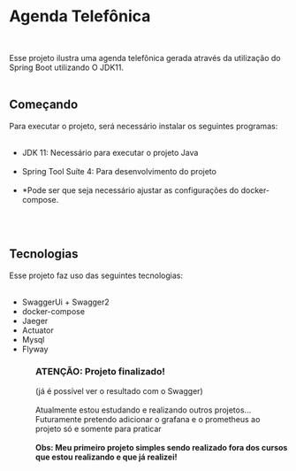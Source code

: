 <h1>Agenda Telefônica</h1></br>

Esse projeto ilustra uma agenda telefônica gerada através da utilização do Spring Boot utilizando O JDK11.</br></br>

<h2>Começando</h2>
Para executar o projeto, será necessário instalar os seguintes programas:</br>
</br>
<ul>
<li>JDK 11: Necessário para executar o projeto Java</li></br>
<li>Spring Tool Suíte 4: Para desenvolvimento do projeto</li></br>
<li>*Pode ser que seja necessário ajustar as configurações do docker-compose.</li></br>
</ul>
</br>

<h2>Tecnologias</h2>
Esse projeto faz uso das seguintes tecnologias:</br>
</br>
<ul>
  <li>SwaggerUi + Swagger2
  <li>docker-compose
  <li>Jaeger
  <li>Actuator
  <li>Mysql
  <li>Flyway
<ul>

  <h3>ATENÇÃO: Projeto finalizado!</h3>
 (já é possível ver o resultado com o Swagger)
  </br></br>
Atualmente estou estudando e realizando outros projetos... Futuramente pretendo adicionar o grafana e o prometheus ao projeto só e somente para praticar
</br>
</br>
<b>Obs: Meu primeiro projeto simples sendo realizado fora dos cursos que estou realizando e que já realizei! </b>
